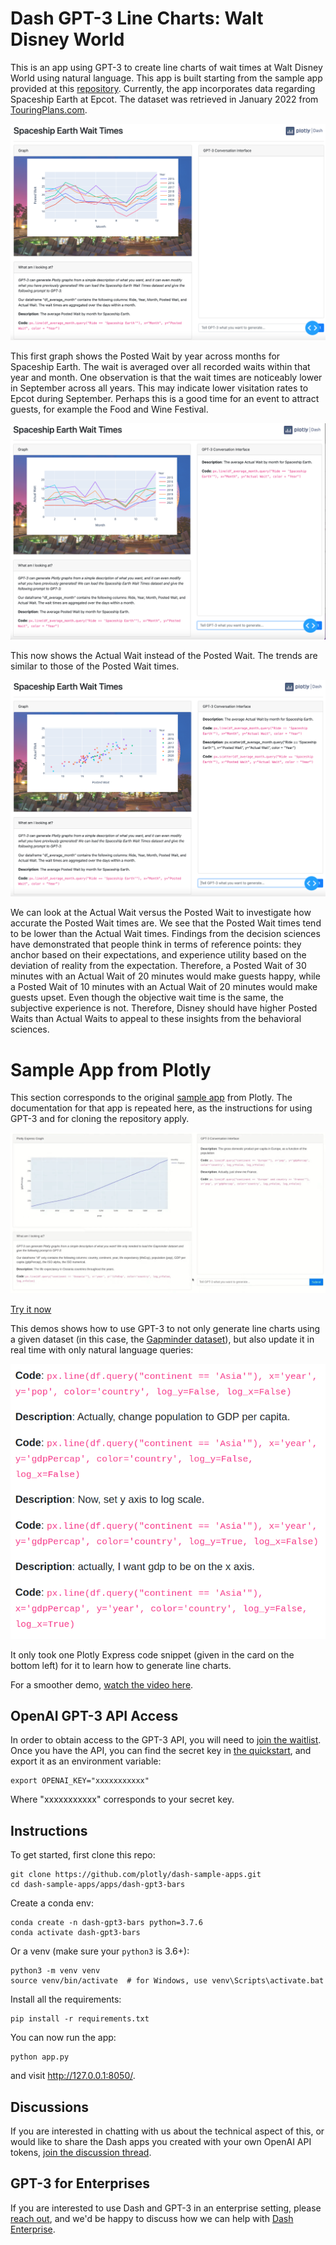 # Dash GPT-3 Line Charts: Walt Disney World

This is an app using GPT-3 to create line charts of wait times at Walt Disney World using natural language. This app is built starting from the sample app provided at this [repository](https://github.com/plotly/dash-sample-apps/tree/main/apps/dash-gpt3-lines). Currently, the app incorporates data regarding Spaceship Earth at Epcot. The dataset was retrieved in January 2022 from [TouringPlans.com](https://touringplans.com/walt-disney-world/crowd-calendar#DataSets).

![graph1](images/graph1.png)

This first graph shows the Posted Wait by year across months for Spaceship Earth. The wait is averaged over all recorded waits within that year and month. One observation is that the wait times are noticeably lower in September across all years. This may indicate lower visitation rates to Epcot during September. Perhaps this is a good time for an event to attract guests, for example the Food and Wine Festival.

![graph2](images/graph2.png)

This now shows the Actual Wait instead of the Posted Wait. The trends are similar to those of the Posted Wait times.

![graph3](images/graph3.png)

We can look at the Actual Wait versus the Posted Wait to investigate how accurate the Posted Wait times are. We see that the Posted Wait times tend to be lower than the Actual Wait times. Findings from the decision sciences have demonstrated that people think in terms of reference points: they anchor based on their expectations, and experience utility based on the deviation of reality from the expectation. Therefore, a Posted Wait of 30 minutes with an Actual Wait of 20 minutes would make guests happy, while a Posted Wait of 10 minutes with an Actual Wait of 20 minutes would make guests upset. Even though the objective wait time is the same, the subjective experience is not. Therefore, Disney should have higher Posted Waits than Actual Waits to appeal to these insights from the behavioral sciences.

# Sample App from Plotly

This section corresponds to the original [sample app](https://github.com/plotly/dash-sample-apps/tree/main/apps/dash-gpt3-lines) from Plotly. The documentation for that app is repeated here, as the instructions for using GPT-3 and for cloning the repository apply.

![demo](images/demo.gif)


[Try it now](https://dash-gallery.plotly.host/dash-gpt3-lines/)


This demos shows how to use GPT-3 to not only generate line charts using a given dataset (in this case, the [Gapminder dataset](https://plotly.com/python/plotly-express/)), but also update it in real time with only natural language queries:

![snippet](images/snippet.png)

It only took one Plotly Express code snippet (given in the card on the bottom left) for it to learn how to generate line charts.

For a smoother demo, [watch the video here](https://youtu.be/baAXmxcyZo4).

## OpenAI GPT-3 API Access

In order to obtain access to the GPT-3 API, you will need to [join the waitlist](https://beta.openai.com/). Once you have the API,  you can find the secret key in [the quickstart](https://beta.openai.com/developer-quickstart), and export it as an environment variable:
```
export OPENAI_KEY="xxxxxxxxxxx"
```
Where "xxxxxxxxxxx" corresponds to your secret key.


## Instructions

To get started, first clone this repo:
```
git clone https://github.com/plotly/dash-sample-apps.git
cd dash-sample-apps/apps/dash-gpt3-bars
```

Create a conda env:
```
conda create -n dash-gpt3-bars python=3.7.6
conda activate dash-gpt3-bars
```

Or a venv (make sure your `python3` is 3.6+):
```
python3 -m venv venv
source venv/bin/activate  # for Windows, use venv\Scripts\activate.bat
```

Install all the requirements:

```
pip install -r requirements.txt
```

You can now run the app:
```
python app.py
```

and visit http://127.0.0.1:8050/.


## Discussions

If you are interested in chatting with us about the technical aspect of this, or would like to share the Dash apps you created with your own OpenAI API tokens, [join the discussion thread](https://community.plotly.com/t/automatically-generate-plotly-charts-using-gpt-3/42826).


## GPT-3 for Enterprises

If you are interested to use Dash and GPT-3 in an enterprise setting, please [reach out](https://plotly.com/contact-us/), and we'd be happy to discuss how we can help with [Dash Enterprise](https://plotly.com/dash/).
